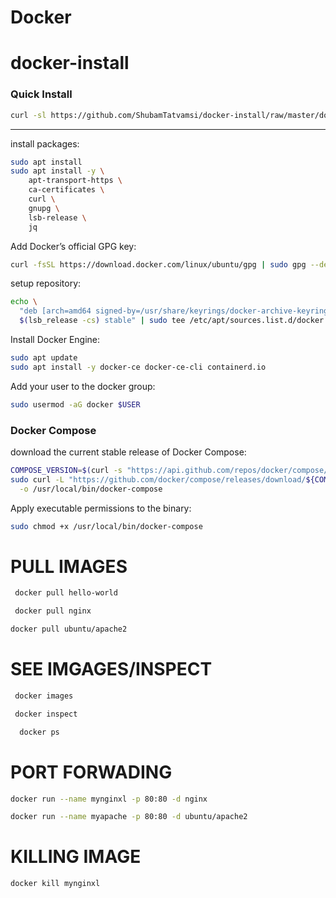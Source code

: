 # Docker
# docker-install


### Quick Install
```bash
curl -sl https://github.com/ShubamTatvamsi/docker-install/raw/master/docker-install.sh | bash
```
---

install packages:
```bash
sudo apt install
sudo apt install -y \
    apt-transport-https \
    ca-certificates \
    curl \
    gnupg \
    lsb-release \
    jq
```

Add Docker’s official GPG key:
```bash
curl -fsSL https://download.docker.com/linux/ubuntu/gpg | sudo gpg --dearmor -o /usr/share/keyrings/docker-archive-keyring.gpg
```

setup repository:
```bash
echo \
  "deb [arch=amd64 signed-by=/usr/share/keyrings/docker-archive-keyring.gpg] https://download.docker.com/linux/ubuntu \
  $(lsb_release -cs) stable" | sudo tee /etc/apt/sources.list.d/docker.list > /dev/null
```

Install Docker Engine:
```bash
sudo apt update
sudo apt install -y docker-ce docker-ce-cli containerd.io
```

Add your user to the docker group:
```bash
sudo usermod -aG docker $USER
```

### Docker Compose

download the current stable release of Docker Compose:
```bash
COMPOSE_VERSION=$(curl -s "https://api.github.com/repos/docker/compose/tags" | jq -r '.[0].name')
sudo curl -L "https://github.com/docker/compose/releases/download/${COMPOSE_VERSION}/docker-compose-$(uname -s)-$(uname -m)" \
  -o /usr/local/bin/docker-compose
```

Apply executable permissions to the binary:
```bash
sudo chmod +x /usr/local/bin/docker-compose
```
# PULL IMAGES 
```bash
 docker pull hello-world
```
```bash
 docker pull nginx
```
```bash
docker pull ubuntu/apache2
```
# SEE IMGAGES/INSPECT
```bash
 docker images
```
```bash
 docker inspect
```
```bash
  docker ps
```
# PORT FORWADING 
```bash
docker run --name mynginxl -p 80:80 -d nginx
```
```bash
docker run --name myapache -p 80:80 -d ubuntu/apache2
```
# KILLING IMAGE
```bash
docker kill mynginxl
```
